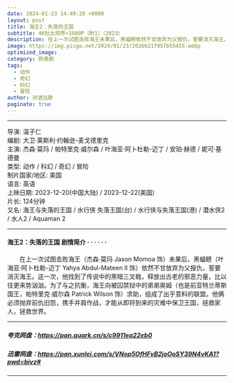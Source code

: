 ```yaml
---
date: 2024-01-23 14:49:29 +0800
layout: post
title: 海王2：失落的王国
subtitle: 4K杜比视界+1080P（附1）（2023）
description: 在上一次试图击败海王未果后，黑蝠鲼依然不甘放弃为父报仇，誓要消灭海王。这一次，他找到了传说中的黑暗三叉戟，释放出古老的邪恶力量，比以往更来势汹汹...
image: https://img.picgo.net/2024/01/23/2026621f95fb55455.webp
optimized_image:
category: 欧美剧
tags:
  - 动作
  - 奇幻
  - 科幻
  - 冒险
author: 对酒当歌
paginate: true
---
```


---

导演: 温子仁  
编剧: 大卫·莱斯利·约翰逊-麦戈德里克  
主演: 杰森·莫玛 / 帕特里克·威尔森 / 叶海亚·阿卜杜勒-迈丁 / 安珀·赫德 / 妮可·基德曼  
类型: 动作 / 科幻 / 奇幻 / 冒险  
制片国家/地区: 美国  
语言: 英语  
上映日期: 2023-12-20(中国大陆) / 2023-12-22(美国)  
片长: 124分钟  
又名: 海王与失落的王国 / 水行侠 失落王国(台) / 水行侠与失落王国(港) / 潜水侠2 / 水人2 / Aquaman 2  

---

#### 海王2：失落的王国 剧情简介 · · · · · ·

　　在上一次试图击败海王（杰森·莫玛 Jason Momoa 饰）未果后，黑蝠鲼（叶海亚·阿卜杜勒-迈丁 Yahya Abdul-Mateen II 饰）依然不甘放弃为父报仇，誓要消灭海王。这一次，他找到了传说中的黑暗三叉戟，释放出古老的邪恶力量，比以往更来势汹汹。为了与之抗衡，海王向被囚禁狱中的弟弟奥姆（也是前亚特兰蒂斯国王，帕特里克·威尔森 Patrick Wilson 饰）求助，组成了出乎意料的联盟。他俩必须抛弃前仇旧怨，携手并肩作战，才能从即将到来的灾难中保卫王国，拯救家人，拯救世界。

---

##### 夸克网盘：<https://pan.quark.cn/s/c9911ea22eb0>

##### 迅雷网盘：<https://pan.xunlei.com/s/VNop5OfHFvB2joOoSY39N4vKA1?pwd=bivz#>

---
